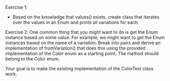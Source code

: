 Exercise 1:
- Based on the knowledge that values() exists, create class that iterates over the values in an Enum and prints all variations for each.

Exercise 2:
One common thing that you might want to do is get the Enum instance based on some value.  For example, we might want to get the Enum instances based on the name of a variation.  Break into pairs and derive an implementation of fromVariation() that does this using the provided implementation of the Color enum as a starting point.  The method should belong to the Color enum.

Your goal is to make the existing implementation of the ColorTest class work.
